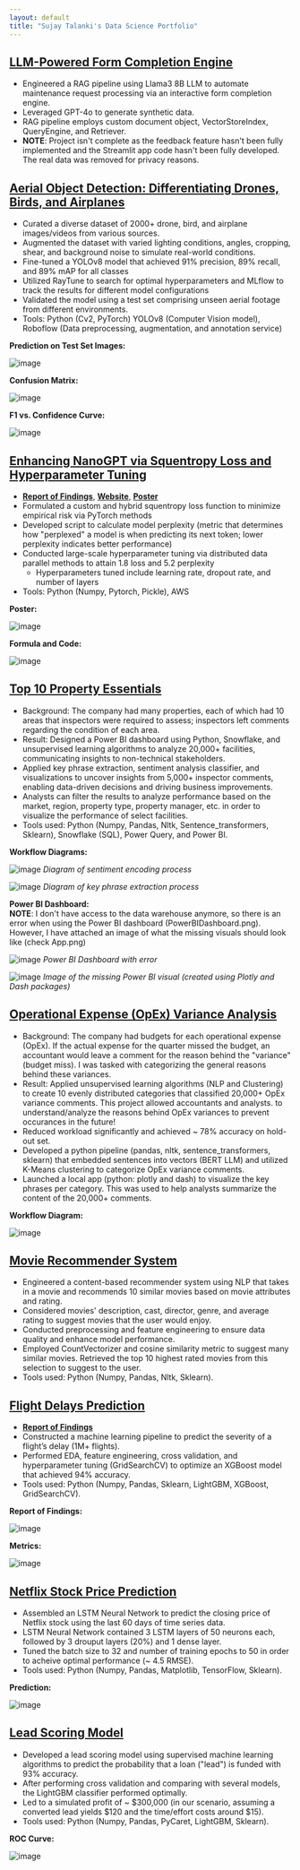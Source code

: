 ```yaml
---
layout: default
title: "Sujay Talanki's Data Science Portfolio"
---
```

## [LLM-Powered Form Completion Engine](https://github.com/SujayTalanki/LLMFormCompletionEngine)
* Engineered a RAG pipeline using Llama3 8B LLM to automate maintenance request processing via an interactive form completion engine.
* Leveraged GPT-4o to generate synthetic data.
* RAG pipeline employs custom document object, VectorStoreIndex, QueryEngine, and Retriever.
* **NOTE**: Project isn't complete as the feedback feature hasn't been fully implemented and the Streamlit app code hasn't been fully developed. The real data was removed for privacy reasons.

## [Aerial Object Detection: Differentiating Drones, Birds, and Airplanes](https://github.com/SujayTalanki/DroneDetection)
* Curated a diverse dataset of 2000+ drone, bird, and airplane images/videos from various sources.
* Augmented the dataset with varied lighting conditions, angles, cropping, shear, and background noise to simulate real-world conditions.
* Fine-tuned a YOLOv8 model that achieved 91% precision, 89% recall, and 89% mAP for all classes
* Utilized RayTune to search for optimal hyperparameters and MLflow to track the results for different model configurations
* Validated the model using a test set comprising unseen aerial footage from different environments.
* Tools: Python (Cv2, PyTorch) YOLOv8 (Computer Vision model), Roboflow (Data preprocessing, augmentation, and annotation service)

**Prediction on Test Set Images:**  

![image](https://github.com/user-attachments/assets/883f8ce8-2583-402f-a263-d0d88ac85508)

**Confusion Matrix:**  

![image](https://github.com/user-attachments/assets/8ad546a3-e687-4e60-8f44-93a0471f990e)

**F1 vs. Confidence Curve:**  

![image](https://github.com/user-attachments/assets/588f9542-fe14-47bd-8cfc-2a479791c8e0)

## [Enhancing NanoGPT via Squentropy Loss and Hyperparameter Tuning](https://github.com/sujen07/NanoGPT-Loss-Stop-Analysis)
* [**Report of Findings**](https://github.com/sujen07/NanoGPT-Loss-Stop-Analysis/blob/main/DSC180BFinalReport.pdf), [**Website**](https://akshatm1011.github.io/Optimizing-NanoGPT/), [**Poster**](https://github.com/sujen07/NanoGPT-Loss-Stop-Analysis/blob/main/NanoGPTPoster.pdf)
* Formulated a custom and hybrid squentropy loss function to minimize empirical risk via PyTorch methods
* Developed script to calculate model perplexity (metric that determines how "perplexed" a model is when predicting its next token; lower perplexity indicates better performance)
* Conducted large-scale hyperparameter tuning via distributed data parallel methods to attain 1.8 loss and 5.2 perplexity
  - Hyperparameters tuned include learning rate, dropout rate, and number of layers
* Tools: Python (Numpy, Pytorch, Pickle), AWS

**Poster:**  

![image](https://github.com/SujayTalanki/SujayTalanki.github.io/assets/91350869/a9dc6010-040a-4204-90b7-4530035587c5)

**Formula and Code:**  

![image](https://github.com/SujayTalanki/SujayTalanki.github.io/assets/91350869/cc1a3a78-3ff8-49a5-8668-755d9d001545)


## [Top 10 Property Essentials](https://github.com/SujayTalanki/Top10PropertyEssentials)
* Background: The company had many properties, each of which had 10 areas that inspectors were required to assess; inspectors left comments regarding the condition of each area.
* Result: Designed a Power BI dashboard using Python, Snowflake, and unsupervised learning algorithms to analyze 20,000+ facilities, communicating insights to non-technical stakeholders.
* Applied key phrase extraction, sentiment analysis classifier, and visualizations to uncover insights from 5,000+ inspector comments, enabling data-driven decisions and driving business improvements.
* Analysts can filter the results to analyze performance based on the market, region, property type, property manager, etc. in order to visualize the performance
  of select facilities.
* Tools used: Python (Numpy, Pandas, Nltk, Sentence_transformers, Sklearn), Snowflake (SQL), Power Query, and Power BI.
  
**Workflow Diagrams:**  

  ![image](https://github.com/SujayTalanki/SujayTalanki.github.io/assets/91350869/c9d46a86-27ae-4474-a0b0-4ca1707138a0)
  *Diagram of sentiment encoding process*

  ![image](https://github.com/SujayTalanki/SujayTalanki.github.io/assets/91350869/9a808bbb-8cdf-4a30-ba45-ce4f1dbb5b6d)
  *Diagram of key phrase extraction process*  

**Power BI Dashboard:**  
**NOTE**: I don't have access to the data warehouse anymore, so there is an error when using the Power BI dashboard (PowerBIDashboard.png). However, I have 
  attached an image of what the missing visuals should look like (check App.png)  
  
  ![image](https://github.com/SujayTalanki/SujayTalanki.github.io/assets/91350869/bf054830-bb14-4dab-b42e-d37434779875)
  *Power BI Dashboard with error*

  ![image](https://github.com/SujayTalanki/SujayTalanki.github.io/assets/91350869/08406169-9e29-4f00-ac05-82aedf09f7c9)
  *Image of the missing Power BI visual (created using Plotly and Dash packages)*

## [Operational Expense (OpEx) Variance Analysis](https://github.com/SujayTalanki/OperationalExpenseVarianceAnalysis)
* Background: The company had budgets for each operational expense (OpEx). If the actual expense for the quarter missed the budget, an accountant would leave a comment for the reason behind the
  "variance" (budget miss). I was tasked with categorizing the general reasons behind these variances.
* Result: Applied unsupervised learning algorithms (NLP and Clustering) to create 10 evenly distributed categories that classified 20,000+ OpEx variance comments. This project allowed accountants and analysts.
  to understand/analyze the reasons behind OpEx variances to prevent occurances in the future!
* Reduced workload significantly and achieved ~ 78% accuracy on hold-out set.
* Developed a python pipeline (pandas, nltk, sentence_transformers, sklearn) that embedded sentences into vectors (BERT LLM) and utilized K-Means clustering to categorize OpEx variance comments.
* Launched a local app (python: plotly and dash) to visualize the key phrases per category. This was used to help analysts summarize the content of the 20,000+ comments.
  
**Workflow Diagram:**  

  ![image](https://github.com/SujayTalanki/SujayTalanki.github.io/assets/91350869/aca14f93-f34c-47b7-be88-faa24ccc679f)

## [Movie Recommender System](https://github.com/SujayTalanki/MovieRecommendationSystem)
* Engineered a content-based recommender system using NLP that takes in a movie and recommends 10 similar movies based on movie attributes and rating.
* Considered movies' description, cast, director, genre, and average rating to suggest movies that the user would enjoy.
* Conducted preprocessing and feature engineering to ensure data quality and enhance model performance.
* Employed CountVectorizer and cosine similarity metric to suggest many similar movies. Retrieved the top 10 highest rated movies from this selection
  to suggest to the user.
* Tools used: Python (Numpy, Pandas, Nltk, Sklearn).

## [Flight Delays Prediction](https://github.com/SujayTalanki/FlightDelaysPrediction)
* [**Report of Findings**](https://github.com/SujayTalanki/FlightDelaysPrediction/blob/master/report.pdf)
* Constructed a machine learning pipeline to predict the severity of a flight’s delay (1M+ flights).
* Performed EDA, feature engineering, cross validation, and hyperparameter tuning (GridSearchCV) to optimize an XGBoost model that achieved 94% accuracy.
* Tools used: Python (Numpy, Pandas, Sklearn, LightGBM, XGBoost, GridSearchCV).

**Report of Findings:**  

  ![image](https://github.com/SujayTalanki/SujayTalanki.github.io/assets/91350869/064e25c8-dcc5-4e85-ad3d-6e7af827c064)  

**Metrics:**  

  ![image](https://github.com/SujayTalanki/SujayTalanki.github.io/assets/91350869/21ace0ee-94c4-46b6-aa46-f252a691e280)  

## [Netflix Stock Price Prediction](https://github.com/SujayTalanki/Netflix-Stock-Prediction)
* Assembled an LSTM Neural Network to predict the closing price of Netflix stock using the last 60 days of time series data.
* LSTM Neural Network contained 3 LSTM layers of 50 neurons each, followed by 3 drouput layers (20%) and 1 dense layer.
* Tuned the batch size to 32 and number of training epochs to 50 in order to acheive optimal performance (~ 4.5 RMSE).
* Tools used: Python (Numpy, Pandas, Matplotlib, TensorFlow, Sklearn).

**Prediction:**  

  ![image](https://github.com/SujayTalanki/SujayTalanki.github.io/assets/91350869/cf51caeb-3c63-4c3d-a28d-3663401856e4)

## [Lead Scoring Model](https://github.com/SujayTalanki/Lead-Scoring)
* Developed a lead scoring model using supervised machine learning algorithms to predict the probability that a loan ("lead") is funded with 93% accuracy.
* After performing cross validation and comparing with several models, the LightGBM classifier performed optimally.
* Led to a simulated profit of ~ $300,000 (in our scenario, assuming a converted lead yields $120 and the time/effort costs around $15).
* Tools used: Python (Numpy, Pandas, PyCaret, LightGBM, Sklearn).

**ROC Curve:**  

  ![image](https://github.com/SujayTalanki/SujayTalanki.github.io/assets/91350869/b69a5ebe-63f5-4cb1-b12b-9ab41831d09a)

